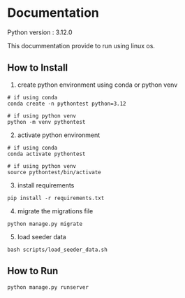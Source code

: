 # Documentation
Python version : 3.12.0

This docummentation provide to run using linux os.

## How to Install
1. create python environment using conda or python venv
```
# if using conda
conda create -n pythontest python=3.12

# if using python venv
python -m venv pythontest
```
2. activate python environment
```
# if using conda
conda activate pythontest

# if using python venv
source pythontest/bin/activate
```
3. install requirements
```
pip install -r requirements.txt
```
4. migrate the migrations file
```
python manage.py migrate
```
5. load seeder data
```
bash scripts/load_seeder_data.sh
```

## How to Run
```
python manage.py runserver
```